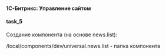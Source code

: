 #### 1С-Битрикс: Управление сайтом
#### task_5

Создание компонента (на основе news.list):

/local/components/dev/universal.news.list - папка компонента

